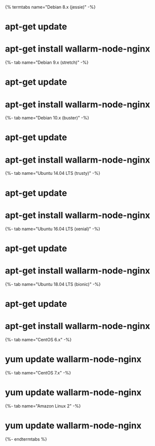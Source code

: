 {% termtabs name="Debian 8.x (jessie)" -%}
# apt-get update
# apt-get install wallarm-node-nginx
{%- tab name="Debian 9.x (stretch)" -%}
# apt-get update
# apt-get install wallarm-node-nginx
{%- tab name="Debian 10.x (buster)" -%}
# apt-get update
# apt-get install wallarm-node-nginx
{%- tab name="Ubuntu 14.04 LTS (trusty)" -%}
# apt-get update
# apt-get install wallarm-node-nginx
{%- tab name="Ubuntu 16.04 LTS (xenial)" -%}
# apt-get update
# apt-get install wallarm-node-nginx
{%- tab name="Ubuntu 18.04 LTS (bionic)" -%}
# apt-get update
# apt-get install wallarm-node-nginx
{%- tab name="CentOS 6.x" -%}
# yum update wallarm-node-nginx
{%- tab name="CentOS 7.x" -%}
# yum update wallarm-node-nginx
{%- tab name="Amazon Linux 2" -%}
# yum update wallarm-node-nginx
{%- endtermtabs %}
